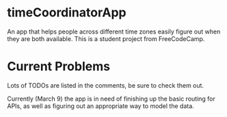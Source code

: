 # timeCoordinatorApp
An app that helps people across different time zones easily figure out when they are both available. This is a student project from FreeCodeCamp.

# Current Problems
Lots of TODOs are listed in the comments, be sure to check them out.

Currently (March 9) the app is in need of finishing up the basic routing for APIs, as well as figuring out an appropriate
way to model the data.
